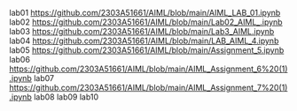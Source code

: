lab01 https://github.com/2303A51661/AIML/blob/main/AIML_LAB_01.ipynb
lab02 https://github.com/2303A51661/AIML/blob/main/Lab02_AIML_.ipynb
lab03 https://github.com/2303A51661/AIML/blob/main/Lab3_AIML.ipynb
lab04 https://github.com/2303A51661/AIML/blob/main/LAB_AIML_4.ipynb
lab05 https://github.com/2303A51661/AIML/blob/main/Assignment_5.ipynb
lab06 https://github.com/2303A51661/AIML/blob/main/AIML_Assignment_6%20(1).ipynb
lab07 https://github.com/2303A51661/AIML/blob/main/AIML_Assignment_7%20(1).ipynb
lab08
lab09
lab10
